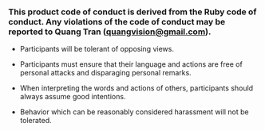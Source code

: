 ### This product code of conduct is derived from the Ruby code of conduct. Any violations of the code of conduct may be reported to Quang Tran (quangvision@gmail.com).

- Participants will be tolerant of opposing views.

- Participants must ensure that their language and actions are free of personal attacks and disparaging personal remarks.

- When interpreting the words and actions of others, participants should always assume good intentions.

- Behavior which can be reasonably considered harassment will not be tolerated.